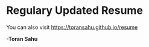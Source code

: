 # Regulary Updated Resume #

You can also visit https://toransahu.github.io/resume

**-Toran Sahu**
